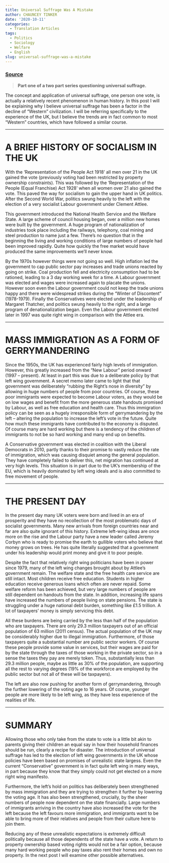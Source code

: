 ```yaml
---
title: Universal Suffrage Was A Mistake
author: CHAUNCEY TINKER
date: '2020-10-11'
categories:
  - Translation Articles
tags:
  - Politics
  - Sociology
  - Welfare
  - English
slug: universal-suffrage-was-a-mistake
---
```


### [Source](https://chaunceytinker.wordpress.com/2016/04/14/universal-suffrage-was-a-mistake/)

>**Part one of a two part series questioning universal suffrage.**

The concept and application of universal suffrage, one person one vote, is actually a relatively recent phenomenon in human history. In this post I will be explaining why I believe universal suffrage has been a factor in the decline of “Western” civilization. I will be referring specifically to the experience of the UK, but I believe the trends are in fact common to most “Western” countries, which have followed a similar course.

---

# A BRIEF HISTORY OF SOCIALISM IN THE UK

With the ‘Representation of the People Act 1918’ all men over 21 in the UK gained the vote (previously voting had been restricted by property ownership constraints). This was followed by the ‘Representation of the People (Equal Franchise) Act 1928’ when all women over 21 also gained the vote. This paved the way for socialism to gain the upper hand in UK politics. After the Second World War, politics swung heavily to the left with the election of a very socialist Labour government under Clement Attlee.

This government introduced the National Health Service and the Welfare State. A large scheme of council housing began, over a million new homes were built by the government. A huge program of nationalization of industries took place including the railways, telephony, coal mining and steel production to name just a few. There’s no question that in the beginning the living and working conditions of large numbers of people had been improved rapidly. Quite how quickly the free market would have produced the same improvements we’ll never know.

By the 1970s however things were not going so well. High inflation led the government to cap public sector pay increases and trade unions reacted by going on strike. Coal production fell and electricity consumption had to be rationed, leading to a 3 day working week for a time. A Labour government was elected and wages were increased again to placate the unions. However soon even the Labour government could not keep the trade unions happy and there were widespread strikes during the “Winter of Discontent” (1978-1979). Finally the Conservatives were elected under the leadership of Margaret Thatcher, and politics swung heavily to the right, and a large program of denationalization began. Even the Labour government elected later in 1997 was quite right wing in comparison with the Attlee era.

---

# MASS IMMIGRATION AS A FORM OF GERRYMANDERING

Since the 1950s, the UK has experienced fairly high levels of immigration. However, this greatly increased from the “New Labour” period onward (1997 – present). At least in part this was due to a deliberate policy by that left wing government. A secret memo later came to light that that government was deliberately “rubbing the Right’s nose in diversity” by allowing in huge numbers of people from poor countries. Of course, these poor immigrants were expected to become Labour voters, as they would be on low wages and benefit from the more generous state handouts promised by Labour, as well as free education and health care. Thus this immigration policy can be seen as a hugely irresponsible form of gerrymandering by the left – altering the population to increase the left’s vote in the future. Quite how much these immigrants have contributed to the economy is disputed. Of course many are hard working but there is a tendency of the children of immigrants to not be so hard working and many end up on benefits.

A Conservative government was elected in coalition with the Liberal Democrats in 2010, partly thanks to their promise to vastly reduce the rate of immigration, which was causing disquiet among the general population. They have completely failed to deliver this, net migration has continued at very high levels. This situation is in part due to the UK’s membership of the EU, which is heavily dominated by left wing ideals and is also committed to free movement of people.

---

# THE PRESENT DAY

In the present day many UK voters were born and lived in an era of prosperity and they have no recollection of the most problematic days of socialist governments. Many new arrivals from foreign countries near and far are also quite ignorant of this history. Extreme left-wing ideas are once more on the rise and the Labour party have a new leader called Jeremy Corbyn who is ready to promise the earth to gullible voters who believe that money grows on trees. He has quite literally suggested that a government under his leadership would print money and give it to poor people.

Despite the fact that relatively right wing politicians have been in power since 1979, many of the left wing changes brought about by Attlee’s government remain. The welfare state and the free health care service are still intact.  Most children receive free education.  Students in higher education receive generous loans which often are never repaid. Some welfare reform has been achieved, but very large numbers of people are still dependent on handouts from the state. In addition, increasing life spans have increased the numbers of people living on state pensions. The state is struggling under a huge national debt burden, something like £1.5 trillion. A lot of taxpayers’ money is simply servicing this debt.

All these burdens are being carried by the less than half of the population who are taxpayers. There are only 29.3 million taxpayers out of an official population of 63 million (2011 census). The actual population of the UK may be considerably higher due to illegal immigration. Furthermore, of those taxpayers quite a substantial number are public sector workers. Of course these people provide some value in services, but their wages are paid for by the state through the taxes of those working in the private sector, so in a sense the taxes they pay are merely token. Thus, substantially less than 29.3 million people, maybe as little as 30% of the population, are supporting all the rest to varying degrees (19% of the workforce are employed by the public sector but not all of these will be taxpayers).

The left are also now pushing for another form of gerrymandering, through the further lowering of the voting age to 16 years. Of course, younger people are more likely to be left wing, as they have less experience of the realities of life.

---

# SUMMARY

Allowing those who only take from the state to vote is a little bit akin to parents giving their children an equal say in how their household finances should be run, clearly a recipe for disaster.  The introduction of universal suffrage has led to the election of left wing governments in the UK whose policies have been based on promises of unrealistic state largess. Even the current “Conservative” government is in fact quite left wing in many ways, in part because they know that they simply could not get elected on a more right wing manifesto.

Furthermore, the left’s hold on politics has deliberately been strengthened by mass immigration and they are trying to strengthen it further by lowering the voting age. It has also been strengthened, crucially, by the sheer numbers of people now dependent on the state financially. Large numbers of immigrants arriving in the country have also increased the vote for the left because the left favours more immigration, and immigrants want to be able to bring more of their relatives and people from their culture here to join them.

Reducing any of these unrealistic expectations is extremely difficult politically because all those dependents of the state have a vote. A return to property ownership based voting rights would not be a fair option, because many hard working people who pay taxes also rent their homes and own no property. In the next post I will examine other possible alternatives.



